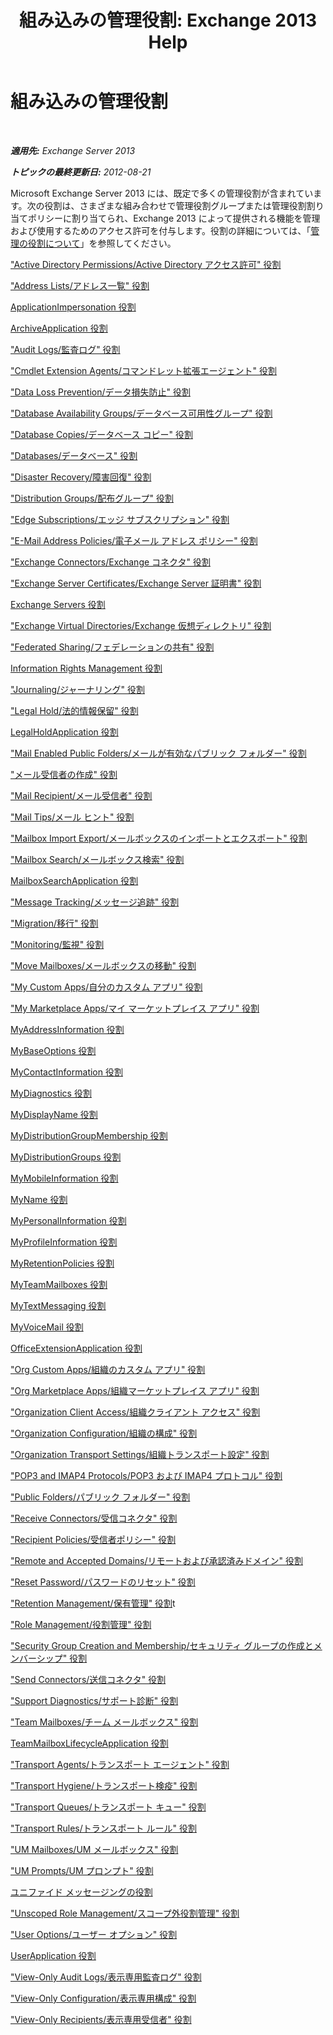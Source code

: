 ﻿---
title: '組み込みの管理役割: Exchange 2013 Help'
TOCTitle: 組み込みの管理役割
ms:assetid: 023f379a-40f6-43ef-b388-979f6dd85ec5
ms:mtpsurl: https://technet.microsoft.com/ja-jp/library/Dd638077(v=EXCHG.150)
ms:contentKeyID: 49895213
ms.date: 04/24/2018
mtps_version: v=EXCHG.150
ms.translationtype: HT
---

# 組み込みの管理役割

 

_**適用先:** Exchange Server 2013_

_**トピックの最終更新日:** 2012-08-21_

Microsoft Exchange Server 2013 には、既定で多くの管理役割が含まれています。次の役割は、さまざまな組み合わせで管理役割グループまたは管理役割割り当てポリシーに割り当てられ、Exchange 2013 によって提供される機能を管理および使用するためのアクセス許可を付与します。役割の詳細については、「[管理の役割について](understanding-management-roles-exchange-2013-help.md)」を参照してください。

["Active Directory Permissions/Active Directory アクセス許可" 役割](active-directory-permissions-role-exchange-2013-help.md)

["Address Lists/アドレス一覧" 役割](address-lists-role-exchange-2013-help.md)

[ApplicationImpersonation 役割](applicationimpersonation-role-exchange-2013-help.md)

[ArchiveApplication 役割](archiveapplication-role-exchange-2013-help.md)

["Audit Logs/監査ログ" 役割](audit-logs-role-exchange-2013-help.md)

["Cmdlet Extension Agents/コマンドレット拡張エージェント" 役割](cmdlet-extension-agents-role-exchange-2013-help.md)

["Data Loss Prevention/データ損失防止" 役割](data-loss-prevention-role-exchange-2013-help.md)

["Database Availability Groups/データベース可用性グループ" 役割](database-availability-groups-role-exchange-2013-help.md)

["Database Copies/データベース コピー" 役割](database-copies-role-exchange-2013-help.md)

["Databases/データベース" 役割](databases-role-exchange-2013-help.md)

["Disaster Recovery/障害回復" 役割](disaster-recovery-role-exchange-2013-help.md)

["Distribution Groups/配布グループ" 役割](distribution-groups-role-exchange-2013-help.md)

["Edge Subscriptions/エッジ サブスクリプション" 役割](edge-subscriptions-role-exchange-2013-help.md)

["E-Mail Address Policies/電子メール アドレス ポリシー" 役割](e-mail-address-policies-role-exchange-2013-help.md)

["Exchange Connectors/Exchange コネクタ" 役割](exchange-connectors-role-exchange-2013-help.md)

["Exchange Server Certificates/Exchange Server 証明書" 役割](exchange-server-certificates-role-exchange-2013-help.md)

[Exchange Servers 役割](exchange-servers-role-exchange-2013-help.md)

["Exchange Virtual Directories/Exchange 仮想ディレクトリ" 役割](exchange-virtual-directories-role-exchange-2013-help.md)

["Federated Sharing/フェデレーションの共有" 役割](federated-sharing-role-exchange-2013-help.md)

[Information Rights Management 役割](information-rights-management-role-exchange-2013-help.md)

["Journaling/ジャーナリング" 役割](journaling-role-exchange-2013-help.md)

["Legal Hold/法的情報保留" 役割](legal-hold-role-exchange-2013-help.md)

[LegalHoldApplication 役割](legalholdapplication-role-exchange-2013-help.md)

["Mail Enabled Public Folders/メールが有効なパブリック フォルダー" 役割](mail-enabled-public-folders-role-exchange-2013-help.md)

["メール受信者の作成" 役割](mail-recipient-creation-role-exchange-2013-help.md)

["Mail Recipient/メール受信者" 役割](mail-recipients-role-exchange-2013-help.md)

["Mail Tips/メール ヒント" 役割](mail-tips-role-exchange-2013-help.md)

["Mailbox Import Export/メールボックスのインポートとエクスポート" 役割](mailbox-import-export-role-exchange-2013-help.md)

["Mailbox Search/メールボックス検索" 役割](mailbox-search-role-exchange-2013-help.md)

[MailboxSearchApplication 役割](mailboxsearchapplication-role-exchange-2013-help.md)

["Message Tracking/メッセージ追跡" 役割](message-tracking-role-exchange-2013-help.md)

["Migration/移行" 役割](migration-role-exchange-2013-help.md)

["Monitoring/監視" 役割](monitoring-role-exchange-2013-help.md)

["Move Mailboxes/メールボックスの移動" 役割](move-mailboxes-role-exchange-2013-help.md)

["My Custom Apps/自分のカスタム アプリ" 役割](my-custom-apps-role-exchange-2013-help.md)

["My Marketplace Apps/マイ マーケットプレイス アプリ" 役割](my-marketplace-apps-role-exchange-2013-help.md)

[MyAddressInformation 役割](myaddressinformation-role-exchange-2013-help.md)

[MyBaseOptions 役割](mybaseoptions-role-exchange-2013-help.md)

[MyContactInformation 役割](mycontactinformation-role-exchange-2013-help.md)

[MyDiagnostics 役割](mydiagnostics-role-exchange-2013-help.md)

[MyDisplayName 役割](mydisplayname-role-exchange-2013-help.md)

[MyDistributionGroupMembership 役割](mydistributiongroupmembership-role-exchange-2013-help.md)

[MyDistributionGroups 役割](mydistributiongroups-role-exchange-2013-help.md)

[MyMobileInformation 役割](mymobileinformation-role-exchange-2013-help.md)

[MyName 役割](myname-role-exchange-2013-help.md)

[MyPersonalInformation 役割](mypersonalinformation-role-exchange-2013-help.md)

[MyProfileInformation 役割](myprofileinformation-role-exchange-2013-help.md)

[MyRetentionPolicies 役割](myretentionpolicies-role-exchange-2013-help.md)

[MyTeamMailboxes 役割](myteammailboxes-role-exchange-2013-help.md)

[MyTextMessaging 役割](mytextmessaging-role-exchange-2013-help.md)

[MyVoiceMail 役割](myvoicemail-role-exchange-2013-help.md)

[OfficeExtensionApplication 役割](officeextensionapplication-role-exchange-2013-help.md)

["Org Custom Apps/組織のカスタム アプリ" 役割](org-custom-apps-role-exchange-2013-help.md)

["Org Marketplace Apps/組織マーケットプレイス アプリ" 役割](org-marketplace-apps-role-exchange-2013-help.md)

["Organization Client Access/組織クライアント アクセス" 役割](organization-client-access-role-exchange-2013-help.md)

["Organization Configuration/組織の構成" 役割](organization-configuration-role-exchange-2013-help.md)

["Organization Transport Settings/組織トランスポート設定" 役割](organization-transport-settings-role-exchange-2013-help.md)

["POP3 and IMAP4 Protocols/POP3 および IMAP4 プロトコル" 役割](pop3-and-imap4-protocols-role-exchange-2013-help.md)

["Public Folders/パブリック フォルダー" 役割](public-folders-role-exchange-2013-help.md)

["Receive Connectors/受信コネクタ" 役割](receive-connectors-role-exchange-2013-help.md)

["Recipient Policies/受信者ポリシー" 役割](recipient-policies-role-exchange-2013-help.md)

["Remote and Accepted Domains/リモートおよび承認済みドメイン" 役割](remote-and-accepted-domains-role-exchange-2013-help.md)

["Reset Password/パスワードのリセット" 役割](reset-password-role-exchange-2013-help.md)

["Retention Management/保有管理" 役割](retention-management-role-exchange-2013-help.md)t

["Role Management/役割管理" 役割](role-management-role-exchange-2013-help.md)

["Security Group Creation and Membership/セキュリティ グループの作成とメンバーシップ" 役割](security-group-creation-and-membership-role-exchange-2013-help.md)

["Send Connectors/送信コネクタ" 役割](send-connectors-role-exchange-2013-help.md)

["Support Diagnostics/サポート診断" 役割](support-diagnostics-role-exchange-2013-help.md)

["Team Mailboxes/チーム メールボックス" 役割](team-mailboxes-role-exchange-2013-help.md)

[TeamMailboxLifecycleApplication 役割](teammailboxlifecycleapplication-role-exchange-2013-help.md)

["Transport Agents/トランスポート エージェント" 役割](transport-agents-role-exchange-2013-help.md)

["Transport Hygiene/トランスポート検疫" 役割](transport-hygiene-role-exchange-2013-help.md)

["Transport Queues/トランスポート キュー" 役割](transport-queues-role-exchange-2013-help.md)

["Transport Rules/トランスポート ルール" 役割](transport-rules-role-exchange-2013-help.md)

["UM Mailboxes/UM メールボックス" 役割](um-mailboxes-role-exchange-2013-help.md)

["UM Prompts/UM プロンプト" 役割](um-prompts-role-exchange-2013-help.md)

[ユニファイド メッセージングの役割](unified-messaging-role-exchange-2013-help.md)

["Unscoped Role Management/スコープ外役割管理" 役割](unscoped-role-management-role-exchange-2013-help.md)

["User Options/ユーザー オプション" 役割](user-options-role-exchange-2013-help.md)

[UserApplication 役割](userapplication-role-exchange-2013-help.md)

["View-Only Audit Logs/表示専用監査ログ" 役割](view-only-audit-logs-role-exchange-2013-help.md)

["View-Only Configuration/表示専用構成" 役割](view-only-configuration-role-exchange-2013-help.md)

["View-Only Recipients/表示専用受信者" 役割](view-only-recipients-role-exchange-2013-help.md)

